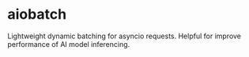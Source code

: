 # aiobatch
Lightweight dynamic batching for asyncio requests. Helpful for improve performance of AI model inferencing.
